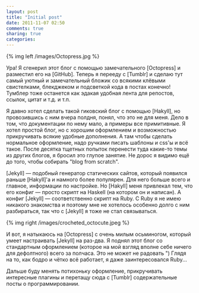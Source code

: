 ```yaml
---
layout: post
title: "Initial post"
date: 2011-11-07 02:50
comments: true
sharing: true
categories: 
---
```


{% img left /images/Octopress.jpg %}

Ура! Я сгенерил этот блог с помощью замечательного [Octopress] и разместил его на [GitHub]. Теперь я перееду с [Tumblr] и сделаю тут самый уютный и замечательный бложик со всякими клёвыми свистелками, блекджеком и подсветкой кода в постах конечно! Тумблер тоже останется как эдакая удобная лента для репостов, ссылок, цитат и т.д. и т.п.

<!-- more -->

Я давно хотел сделать такой гиковский блог с помощью [Hakyll], но провозившись с ним вчера полдня, понял, что это не для меня. Дело в том, что документации по нему мало, а примеры все примитивные. Я хотел простой блог, но с хорошим оформлением и возможностью прикручивать всякие удобные дополнения. А там чтобы сделать нормальное оформление, надо ручками писать шаблоны и css'ы и всё такое. После десятка тщетных попыток перенести туда какие-то темы из других блогов, я бросил это глупое занятие. Не дорос я видимо ещё до того, чтобы собирать "blog from scratch".

[Jekyll] — подобный генератор статических сайтов, который появился раньше [Hakyll]'а и намного более популярен. Для него больше всего и главное, информации по настройке. Но [Hakyll] меня привлекал тем, что его конфиг — просто скрипт на Haskell (на котором он и написан). А конфиг [Jekyll] — соответственно скрипт на Ruby. С Ruby я не имею никакого знакомства и поэтому мне не хотелось особенно долго с ним разбираться, так что с [Jekyll] я тоже не стал связываться.

{% img right /images/crocheted_octocute.jpeg %}

И вот, я натыкаюсь на [Octopress] с очень милым осьминогом, который умеет настраивать [Jekyll] на раз-два. Я поднял этот блог со стандартным оформлением (которое на мой взгляд вполне себе ничего для дефолтного) всего за полчаса. Это не может не радовать ") Глядя на то, как бодро и чётко всё работает, я даже заинтересовался Ruby...

Дальше буду менять потихоньку оформление, прикручивать интересные плагины и перетащу сюда с [Tumblr] содержательные посты о программировании.
